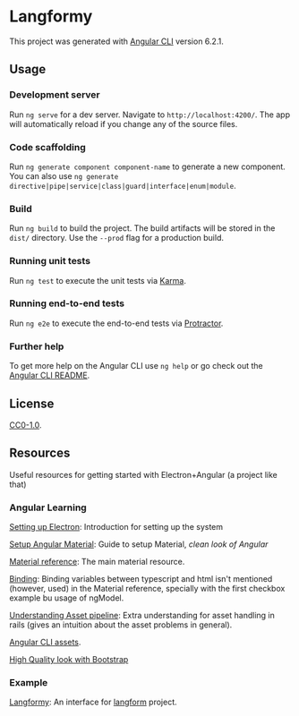 # Langformy

This project was generated with [Angular CLI](https://github.com/angular/angular-cli) version 6.2.1.

## Usage

### Development server

Run `ng serve` for a dev server. Navigate to `http://localhost:4200/`. The app will automatically reload if you change any of the source files.

### Code scaffolding

Run `ng generate component component-name` to generate a new component. You can also use `ng generate directive|pipe|service|class|guard|interface|enum|module`.

### Build

Run `ng build` to build the project. The build artifacts will be stored in the `dist/` directory. Use the `--prod` flag for a production build.

### Running unit tests

Run `ng test` to execute the unit tests via [Karma](https://karma-runner.github.io).

### Running end-to-end tests

Run `ng e2e` to execute the end-to-end tests via [Protractor](http://www.protractortest.org/).

### Further help

To get more help on the Angular CLI use `ng help` or go check out the [Angular CLI README](https://github.com/angular/angular-cli/blob/master/README.md).

## License
[CC0-1.0](./LICENSE).


## Resources
Useful resources for getting started with Electron+Angular (a project like that)

### Angular Learning
[Setting up Electron](https://angularfirebase.com/lessons/desktop-apps-with-electron-and-angular/): Introduction for setting up the system  

[Setup Angular Material](https://material.angular.io/guide/getting-started): Guide to setup Material, *clean look of Angular*   

[Material reference](https://material.angular.io/components/button/overview): The main material resource.  

[Binding](https://stackoverflow.com/questions/43298011/angular-4-cant-bind-to-ngmodel-since-it-isnt-a-known-property-of-input): Binding variables between typescript and html isn't mentioned (however, used) in the Material reference, specially with the first checkbox example bu usage of ngModel.   

[Understanding Asset pipeline](https://learn.co/lessons/what-is-the-asset-pipeline): Extra understanding for asset handling in rails (gives an intuition about the asset problems in general).  

[Angular CLI assets](https://kimsereyblog.blogspot.com/2017/09/manage-assets-and-static-files-with.html).  

[High Quality look  with Bootstrap](https://medium.com/@beeman/tutorial-styling-angular-cli-v6-apps-with-bootstrap-8d4f8ea5adae)

### Example
[Langformy](https://github.com/Walid-Shouman/langformy): An interface for [langform](https://github.com/Walid-Shouman/Langform) project.  
